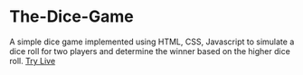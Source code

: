 # The-Dice-Game
A simple dice game implemented using HTML, CSS, Javascript to simulate a dice roll for two players and determine the winner based on the higher dice roll.
[Try Live](https://noor2560.github.io/The-Dice-Game/)
